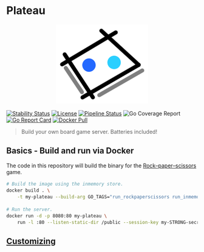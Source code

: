 # Plateau

<p align="center">
    <img src="vue/plateau/src/assets/logo.png" alt="Plateau" title="Plateau" />
</p>

[![Stability Status](https://img.shields.io/badge/stability-unstable-yellow.svg)](https://github.com/orangemug/stability-badges)
[![License](https://img.shields.io/badge/License-Apache%202.0-blue.svg)](LICENSE)
[![Pipeline Status](https://gitlab.com/le-garff-yoann/plateau/badges/master/pipeline.svg)](https://gitlab.com/le-garff-yoann/plateau/pipelines)
![Go Coverage Report](https://gitlab.com/le-garff-yoann/plateau/badges/master/coverage.svg?job=go:unit%20tests)
[![Go Report Card](https://goreportcard.com/badge/github.com/le-garff-yoann/plateau)](https://goreportcard.com/report/github.com/le-garff-yoann/plateau)
[![Docker Pull](https://img.shields.io/static/v1?label=docker%20pull&message=registry.gitlab.com/le-garff-yoann/plateau&color=informational)](https://registry.gitlab.com/le-garff-yoann/plateau)

> Build your own board game server. Batteries included!

## Basics - Build and run via Docker

The code in this repository will build the binary for the [Rock–paper–scissors](https://en.wikipedia.org/wiki/Rock%E2%80%93paper%E2%80%93scissors) game.

```bash
# Build the image using the inmemory store.
docker build . \
    -t my-plateau --build-arg GO_TAGS="run_rockpaperscissors run_inmemory"

# Run the server.
docker run -d -p 8080:80 my-plateau \
    run -l :80 --listen-static-dir /public --session-key my-STRONG-secret
```

## [Customizing](CUSTOMIZING.md)
